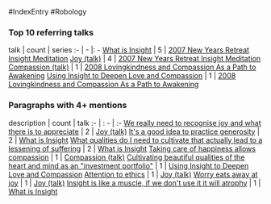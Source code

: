 #IndexEntry #Robology

### Top 10 referring talks
talk | count | series
:- | - |: -
<a data-href="What is Insight" href="What+is+Insight" class="internal-link" target="_blank" rel="noopener">What is Insight</a> | 5 | <a data-href="2007 New Years Retreat Insight Meditation" href="2007+New+Years+Retreat+Insight+Meditation" class="internal-link" target="_blank" rel="noopener">2007 New Years Retreat Insight Meditation</a>
<a data-href="Joy (talk)" href="Joy+%28talk%29" class="internal-link" target="_blank" rel="noopener">Joy (talk)</a> | 4 | <a data-href="2007 New Years Retreat Insight Meditation" href="2007+New+Years+Retreat+Insight+Meditation" class="internal-link" target="_blank" rel="noopener">2007 New Years Retreat Insight Meditation</a>
<a data-href="Compassion (talk)" href="Compassion+%28talk%29" class="internal-link" target="_blank" rel="noopener">Compassion (talk)</a> | 1 | <a data-href="2008 Lovingkindness and Compassion As a Path to Awakening" href="2008+Lovingkindness+and+Compassion+As+a+Path+to+Awakening" class="internal-link" target="_blank" rel="noopener">2008 Lovingkindness and Compassion As a Path to Awakening</a>
<a data-href="Using Insight to Deepen Love and Compassion" href="Using+Insight+to+Deepen+Love+and+Compassion" class="internal-link" target="_blank" rel="noopener">Using Insight to Deepen Love and Compassion</a> | 1 | <a data-href="2008 Lovingkindness and Compassion As a Path to Awakening" href="2008+Lovingkindness+and+Compassion+As+a+Path+to+Awakening" class="internal-link" target="_blank" rel="noopener">2008 Lovingkindness and Compassion As a Path to Awakening</a>

### Paragraphs with 4+ mentions
description | count | talk
:- | : - | :-
<a aria-label-position="top" aria-label="Joy (talk) > We really need to recognise joy and what there is to appreciate" data-href="Joy (talk)#We really need to recognise joy and what there is to appreciate" href="Joy+%28talk%29#We+really+need+to+recognise+joy+and+what+there+is+to+appreciate" class="internal-link" target="_blank" rel="noopener">We really need to recognise joy and what there is to appreciate</a> | 2 | <a data-href="Joy (talk)" href="Joy+%28talk%29" class="internal-link" target="_blank" rel="noopener">Joy (talk)</a>
<a aria-label-position="top" aria-label="What is Insight > Its a good idea to practice generosity" data-href="What is Insight#It's a good idea to practice generosity" href="What+is+Insight#It%27s+a+good+idea+to+practice+generosity" class="internal-link" target="_blank" rel="noopener">It&#x27;s a good idea to practice generosity</a> | 2 | <a data-href="What is Insight" href="What+is+Insight" class="internal-link" target="_blank" rel="noopener">What is Insight</a>
<a aria-label-position="top" aria-label="What is Insight > What qualities do I need to cultivate that actually lead to a lessening of suffering" data-href="What is Insight#What qualities do I need to cultivate that actually lead to a lessening of suffering" href="What+is+Insight#What+qualities+do+I+need+to+cultivate+that+actually+lead+to+a+lessening+of+suffering" class="internal-link" target="_blank" rel="noopener">What qualities do I need to cultivate that actually lead to a lessening of suffering</a> | 2 | <a data-href="What is Insight" href="What+is+Insight" class="internal-link" target="_blank" rel="noopener">What is Insight</a>
<a aria-label-position="top" aria-label="Compassion (talk) > Taking care of happiness allows compassion" data-href="Compassion (talk)#Taking care of happiness allows compassion" href="Compassion+%28talk%29#Taking+care+of+happiness+allows+compassion" class="internal-link" target="_blank" rel="noopener">Taking care of happiness allows compassion</a> | 1 | <a data-href="Compassion (talk)" href="Compassion+%28talk%29" class="internal-link" target="_blank" rel="noopener">Compassion (talk)</a>
<a aria-label-position="top" aria-label="Using Insight to Deepen Love and Compassion > Cultivating beautiful qualities of the heart and mind as an investment portfolio" data-href="Using Insight to Deepen Love and Compassion#Cultivating beautiful qualities of the heart and mind as an investment portfolio" href="Using+Insight+to+Deepen+Love+and+Compassion#Cultivating+beautiful+qualities+of+the+heart+and+mind+as+an+%22investment+portfolio%22" class="internal-link" target="_blank" rel="noopener">Cultivating beautiful qualities of the heart and mind as an &quot;investment portfolio&quot;</a> | 1 | <a data-href="Using Insight to Deepen Love and Compassion" href="Using+Insight+to+Deepen+Love+and+Compassion" class="internal-link" target="_blank" rel="noopener">Using Insight to Deepen Love and Compassion</a>
<a aria-label-position="top" aria-label="Joy (talk) > Attention to ethics" data-href="Joy (talk)#Attention to ethics" href="Joy+%28talk%29#Attention+to+ethics" class="internal-link" target="_blank" rel="noopener">Attention to ethics</a> | 1 | <a data-href="Joy (talk)" href="Joy+%28talk%29" class="internal-link" target="_blank" rel="noopener">Joy (talk)</a>
<a aria-label-position="top" aria-label="Joy (talk) > Worry eats away at joy" data-href="Joy (talk)#Worry eats away at joy" href="Joy+%28talk%29#Worry+eats+away+at+joy" class="internal-link" target="_blank" rel="noopener">Worry eats away at joy</a> | 1 | <a data-href="Joy (talk)" href="Joy+%28talk%29" class="internal-link" target="_blank" rel="noopener">Joy (talk)</a>
<a aria-label-position="top" aria-label="What is Insight > Insight is like a muscle if we dont use it it will atrophy" data-href="What is Insight#Insight is like a muscle if we don't use it it will atrophy" href="What+is+Insight#Insight+is+like+a+muscle+if+we+don%27t+use+it+it+will+atrophy" class="internal-link" target="_blank" rel="noopener">Insight is like a muscle, if we don&#x27;t use it it will atrophy</a> | 1 | <a data-href="What is Insight" href="What+is+Insight" class="internal-link" target="_blank" rel="noopener">What is Insight</a>

